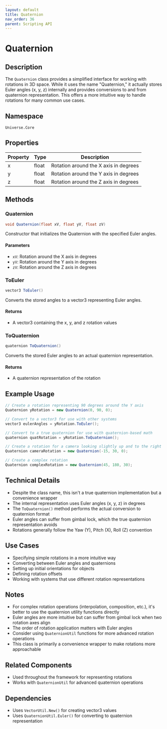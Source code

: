 ```yaml
---
layout: default
title: Quaternion
nav_order: 36
parent: Scripting API
---
```

# Quaternion

## Description
The `Quaternion` class provides a simplified interface for working with rotations in 3D space. While it uses the name "Quaternion," it actually stores Euler angles (x, y, z) internally and provides conversions to and from quaternion representation. This offers a more intuitive way to handle rotations for many common use cases.

## Namespace
`Universe.Core`

## Properties
| Property | Type | Description |
|----------|------|-------------|
| x | float | Rotation around the X axis in degrees |
| y | float | Rotation around the Y axis in degrees |
| z | float | Rotation around the Z axis in degrees |

## Methods

### Quaternion
```csharp
void Quaternion(float xV, float yV, float zV)
```
Constructor that initializes the Quaternion with the specified Euler angles.

#### Parameters
- `xV`: Rotation around the X axis in degrees
- `yV`: Rotation around the Y axis in degrees
- `zV`: Rotation around the Z axis in degrees

### ToEuler
```csharp
vector3 ToEuler()
```
Converts the stored angles to a vector3 representing Euler angles.

#### Returns
- A vector3 containing the x, y, and z rotation values

### ToQuaternion
```csharp
quaternion ToQuaternion()
```
Converts the stored Euler angles to an actual quaternion representation.

#### Returns
- A quaternion representation of the rotation

## Example Usage
```csharp
// Create a rotation representing 90 degrees around the Y axis
Quaternion yRotation = new Quaternion(0, 90, 0);

// Convert to a vector3 for use with other systems
vector3 eulerAngles = yRotation.ToEuler();

// Convert to a true quaternion for use with quaternion-based math
quaternion quatRotation = yRotation.ToQuaternion();

// Create a rotation for a camera looking slightly up and to the right
Quaternion cameraRotation = new Quaternion(-15, 30, 0);

// Create a complex rotation
Quaternion complexRotation = new Quaternion(45, 180, 30);
```

## Technical Details
- Despite the class name, this isn't a true quaternion implementation but a convenience wrapper
- The internal representation uses Euler angles (x, y, z) in degrees
- The `ToQuaternion()` method performs the actual conversion to quaternion format
- Euler angles can suffer from gimbal lock, which the true quaternion representation avoids
- Rotations generally follow the Yaw (Y), Pitch (X), Roll (Z) convention

## Use Cases
- Specifying simple rotations in a more intuitive way
- Converting between Euler angles and quaternions
- Setting up initial orientations for objects
- Defining rotation offsets
- Working with systems that use different rotation representations

## Notes
- For complex rotation operations (interpolation, composition, etc.), it's better to use the quaternion utility functions directly
- Euler angles are more intuitive but can suffer from gimbal lock when two rotation axes align
- The order of rotation application matters with Euler angles
- Consider using `QuaternionUtil` functions for more advanced rotation operations
- This class is primarily a convenience wrapper to make rotations more approachable

## Related Components
- Used throughout the framework for representing rotations
- Works with `QuaternionUtil` for advanced quaternion operations

## Dependencies
- Uses `VectorUtil.New()` for creating vector3 values
- Uses `QuaternionUtil.Euler()` for converting to quaternion representation
